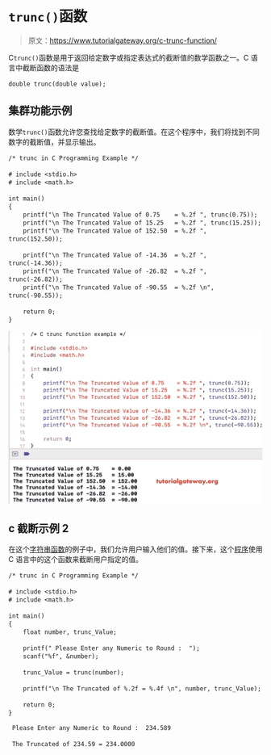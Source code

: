 # `trunc()`函数

> 原文：<https://www.tutorialgateway.org/c-trunc-function/>

C`trunc()`函数是用于返回给定数字或指定表达式的截断值的数学函数之一。C 语言中截断函数的语法是

```
double trunc(double value);
```

## 集群功能示例

数学`trunc()`函数允许您查找给定数字的截断值。在这个程序中，我们将找到不同数字的截断值，并显示输出。

```
/* trunc in C Programming Example */

# include <stdio.h>
# include <math.h>

int main()
{
    printf("\n The Truncated Value of 0.75    = %.2f ", trunc(0.75));
    printf("\n The Truncated Value of 15.25   = %.2f ", trunc(15.25));
    printf("\n The Truncated Value of 152.50  = %.2f ", trunc(152.50));

    printf("\n The Truncated Value of -14.36  = %.2f ", trunc(-14.36));
    printf("\n The Truncated Value of -26.82  = %.2f ", trunc(-26.82));
    printf("\n The Truncated Value of -90.55  = %.2f \n", trunc(-90.55));

    return 0;
}
```

![C trunc function example 1](img/fee32ca73003cd8ca7f3a15b927a0b2e.png)

## c 截断示例 2

在这个[字符串函数](https://www.tutorialgateway.org/c-string/)的例子中，我们允许用户输入他们的值。接下来，这个[程序](https://www.tutorialgateway.org/c-programming-examples/)使用 C 语言中的这个函数来截断用户指定的值。

```
/* trunc in C Programming Example */

# include <stdio.h>
# include <math.h> 

int main()
{
    float number, trunc_Value;

    printf(" Please Enter any Numeric to Round :  ");
    scanf("%f", &number);

    trunc_Value = trunc(number);

    printf("\n The Truncated of %.2f = %.4f \n", number, trunc_Value);

    return 0;
}
```

```
 Please Enter any Numeric to Round :  234.589

 The Truncated of 234.59 = 234.0000 
```